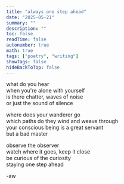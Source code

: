 ```yaml
---
title: "always one step ahead"
date: "2025-05-21"
summary: ""
description: ""
toc: false
readTime: false
autonumber: true
math: true
tags: ["poetry", "writing"]
showTags: false
hideBackToTop: false
---
```


what do you hear  
when you're alone with yourself  
is there chatter, waves of noise  
or just the sound of silence  
  
where does your wanderer go  
which paths do they wind and weave through  
your conscious being is a great servant  
but a bad master  
  
observe the observer  
watch where it goes, keep it close  
be curious of the curiosity  
staying one step ahead   

-aw